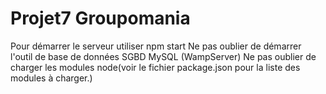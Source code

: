 # Projet7 Groupomania
Pour démarrer le serveur utiliser npm start
Ne pas oublier de démarrer l'outil de base de données SGBD MySQL (WampServer)
Ne pas oublier de charger les modules node(voir le fichier package.json pour la liste des modules à charger.)
